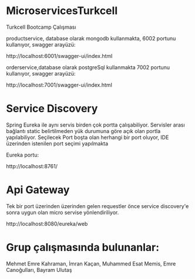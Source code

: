 # MicroservicesTurkcell
Turkcell Bootcamp Çalışması

productservice, database olarak mongodb kullanmakta, 6002 portunu kullanıyor, swagger arayüzü:

http://localhost:6001/swagger-ui/index.html

orderservice,database olarak postgreSql kullanmakta 7002 portunu kullanıyor, swagger arayüzü:

http://localhost:7001/swagger-ui/index.html

# Service Discovery
Spring Eureka ile aynı servis birden çok portta çalışabiliyor.
Servisler arası bağlantı static belirtilmeden yük durumuna göre açık olan 
portla yapılabiliyor. Seçilecek Port boşta olan herhangi bir port oluyor,
IDE üzerinden istenilen port seçimi yapılmakta

Eureka portu:

http://localhost:8761/

# Api Gateway
Tek bir port üzerinden üzerinden gelen requestler önce service discovery'e sonra
uygun olan micro servise yönlendiriliyor.

http://localhost:8080/eureka/web




# Grup çalışmasında bulunanlar:
Mehmet Emre Kahraman, İmran Kaçan, Muhammed Esat Memis, Emre Canoğulları, Bayram Ulutaş